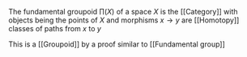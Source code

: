 The fundamental groupoid $\prod(X)$ of a space $X$ is the [[Category]]
with objects being the points of $X$
and morphisms $x\to y$ are [[Homotopy]] classes of paths from $x$ to $y$

This is a [[Groupoid]] by a proof similar to [[Fundamental group]]